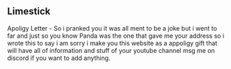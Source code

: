 ## Limestick
Apoligy Letter -
So i pranked you it was all ment to be a joke but i went to far and just so you know Panda was the one that gave me your address so i wrote this to say i am sorry i make you this website as a appoligy gift that will have all of information and stuff of your youtube channel msg me on discord if you want to add anything.
